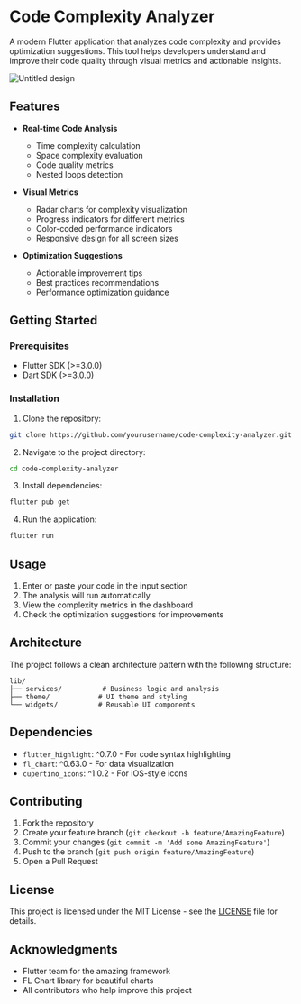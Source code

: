 # Code Complexity Analyzer

A modern Flutter application that analyzes code complexity and provides optimization suggestions. This tool helps developers understand and improve their code quality through visual metrics and actionable insights.

![Untitled design](https://github.com/user-attachments/assets/139cb814-fbde-4bab-ad87-827766e60abe)



## Features

- **Real-time Code Analysis**

  - Time complexity calculation
  - Space complexity evaluation
  - Code quality metrics
  - Nested loops detection

- **Visual Metrics**

  - Radar charts for complexity visualization
  - Progress indicators for different metrics
  - Color-coded performance indicators
  - Responsive design for all screen sizes

- **Optimization Suggestions**
  - Actionable improvement tips
  - Best practices recommendations
  - Performance optimization guidance

## Getting Started

### Prerequisites

- Flutter SDK (>=3.0.0)
- Dart SDK (>=3.0.0)

### Installation

1. Clone the repository:

```bash
git clone https://github.com/yourusername/code-complexity-analyzer.git
```

2. Navigate to the project directory:

```bash
cd code-complexity-analyzer
```

3. Install dependencies:

```bash
flutter pub get
```

4. Run the application:

```bash
flutter run
```

## Usage

1. Enter or paste your code in the input section
2. The analysis will run automatically
3. View the complexity metrics in the dashboard
4. Check the optimization suggestions for improvements

## Architecture

The project follows a clean architecture pattern with the following structure:

```
lib/
├── services/          # Business logic and analysis
├── theme/            # UI theme and styling
└── widgets/          # Reusable UI components
```

## Dependencies

- `flutter_highlight`: ^0.7.0 - For code syntax highlighting
- `fl_chart`: ^0.63.0 - For data visualization
- `cupertino_icons`: ^1.0.2 - For iOS-style icons

## Contributing

1. Fork the repository
2. Create your feature branch (`git checkout -b feature/AmazingFeature`)
3. Commit your changes (`git commit -m 'Add some AmazingFeature'`)
4. Push to the branch (`git push origin feature/AmazingFeature`)
5. Open a Pull Request

## License

This project is licensed under the MIT License - see the [LICENSE](LICENSE) file for details.

## Acknowledgments

- Flutter team for the amazing framework
- FL Chart library for beautiful charts
- All contributors who help improve this project
